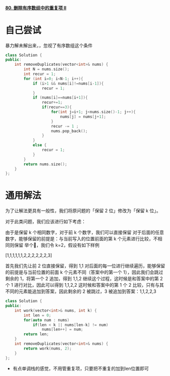#### [80. 删除有序数组中的重复项 II](https://leetcode-cn.com/problems/remove-duplicates-from-sorted-array-ii/)

 # 自己尝试

暴力解未解出来，，忽视了有序数组这个条件

```c++
class Solution {
public:
    int removeDuplicates(vector<int>& nums) {
        int N = nums.size();
        int recur = 1;
        for (int i=0; i<N-1; i++){
            if (i>1 && nums[i]!=nums[i-1]){
                recur = 1;
            }
            if (nums[i]==nums[i+1]){
                recur+=1;
                if(recur==3){
                    for(int j=i+1; j<nums.size()-1; j++){
                        nums[j] = nums[j+1];
                    }
                    recur -= 1 ;
                    nums.pop_back();
                }
            }
            else {
                recur = 1;
            }
        }
        return nums.size();
    }
};
```





# 通用解法

为了让解法更具有一般性，我们将原问题的「保留 2 位」修改为「保留 k 位」。

对于此类问题，我们应该进行如下考虑：

由于是保留 k 个相同数字，对于前 k 个数字，我们可以直接保留
对于后面的任意数字，能够保留的前提是：与当前写入的位置前面的第 k 个元素进行比较，不相同则保留
举个🌰，我们令 k=2，假设有如下样例

[1,1,1,1,1,1,2,2,2,2,2,2,3]

首先我们先让前 2 位直接保留，得到 1,1
对后面的每一位进行继续遍历，能够保留的前提是与当前位置的前面 k 个元素不同（答案中的第一个 1），因此我们会跳过剩余的 1，将第一个 2 追加，得到 1,1,2
继续这个过程，这时候是和答案中的第 2 个 1 进行对比，因此可以得到 1,1,2,2
这时候和答案中的第 1 个 2 比较，只有与其不同的元素能追加到答案，因此剩余的 2 被跳过，3 被追加到答案：1,1,2,2,3

```c++
class Solution {
public:
    int work(vector<int>& nums, int k) {
        int len = 0;
        for(auto num : nums)
            if(len < k || nums[len-k] != num)
                nums[len++] = num;
        return len;
    }
    int removeDuplicates(vector<int>& nums) {
        return work(nums, 2);
    }
};
```

- 有点单调栈的感觉，不用管重复项，只要把不重复的加到len位置即可

